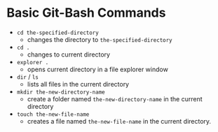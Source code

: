 # Basic Git-Bash Commands 
* `cd the-specified-directory`
	* changes the directory to `the-specified-directory`
* `cd .`
	* changes to current directory
* `explorer .`
	* opens current directory in a file explorer window
* `dir` /  `ls`
 	* lists all files in the current directory
* `mkdir the-new-directory-name`
	* create a folder named `the-new-directory-name` in the current directory
* `touch the-new-file-name`
	* creates a file named `the-new-file-name` in the current directory. 